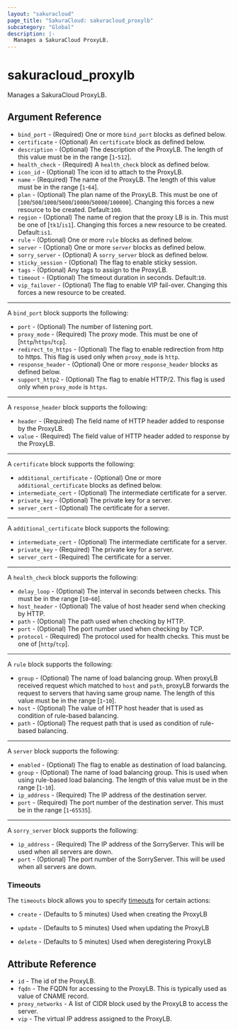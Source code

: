 ```yaml
---
layout: "sakuracloud"
page_title: "SakuraCloud: sakuracloud_proxylb"
subcategory: "Global"
description: |-
  Manages a SakuraCloud ProxyLB.
---
```


# sakuracloud_proxylb

Manages a SakuraCloud ProxyLB.

## Argument Reference

* `bind_port` - (Required) One or more `bind_port` blocks as defined below.
* `certificate` - (Optional) An `certificate` block as defined below.
* `description` - (Optional) The description of the ProxyLB. The length of this value must be in the range [`1`-`512`].
* `health_check` - (Required) A `health_check` block as defined below.
* `icon_id` - (Optional) The icon id to attach to the ProxyLB.
* `name` - (Required) The name of the ProxyLB. The length of this value must be in the range [`1`-`64`].
* `plan` - (Optional) The plan name of the ProxyLB. This must be one of [`100`/`500`/`1000`/`5000`/`10000`/`50000`/`100000`]. Changing this forces a new resource to be created. Default:`100`.
* `region` - (Optional) The name of region that the proxy LB is in. This must be one of [`tk1`/`is1`]. Changing this forces a new resource to be created. Default:`is1`.
* `rule` - (Optional) One or more `rule` blocks as defined below.
* `server` - (Optional) One or more `server` blocks as defined below.
* `sorry_server` - (Optional) A `sorry_server` block as defined below.
* `sticky_session` - (Optional) The flag to enable sticky session.
* `tags` - (Optional) Any tags to assign to the ProxyLB.
* `timeout` - (Optional) The timeout duration in seconds. Default:`10`.
* `vip_failover` - (Optional) The flag to enable VIP fail-over. Changing this forces a new resource to be created.


---

A `bind_port` block supports the following:

* `port` - (Optional) The number of listening port.
* `proxy_mode` - (Required) The proxy mode. This must be one of [`http`/`https`/`tcp`].
* `redirect_to_https` - (Optional) The flag to enable redirection from http to https. This flag is used only when `proxy_mode` is `http`.
* `response_header` - (Optional) One or more `response_header` blocks as defined below.
* `support_http2` - (Optional) The flag to enable HTTP/2. This flag is used only when `proxy_mode` is `https`.

---

A `response_header` block supports the following:

* `header` - (Required) The field name of HTTP header added to response by the ProxyLB.
* `value` - (Required) The field value of HTTP header added to response by the ProxyLB.

---

A `certificate` block supports the following:

* `additional_certificate` - (Optional) One or more `additional_certificate` blocks as defined below.
* `intermediate_cert` - (Optional) The intermediate certificate for a server.
* `private_key` - (Optional) The private key for a server.
* `server_cert` - (Optional) The certificate for a server.

---

A `additional_certificate` block supports the following:

* `intermediate_cert` - (Optional) The intermediate certificate for a server.
* `private_key` - (Required) The private key for a server.
* `server_cert` - (Required) The certificate for a server.

---

A `health_check` block supports the following:

* `delay_loop` - (Optional) The interval in seconds between checks. This must be in the range [`10`-`60`].
* `host_header` - (Optional) The value of host header send when checking by HTTP.
* `path` - (Optional) The path used when checking by HTTP.
* `port` - (Optional) The port number used when checking by TCP.
* `protocol` - (Required) The protocol used for health checks. This must be one of [`http`/`tcp`].

---

A `rule` block supports the following:

* `group` - (Optional) The name of load balancing group. When proxyLB received request which matched to `host` and `path`, proxyLB forwards the request to servers that having same group name. The length of this value must be in the range [`1`-`10`].
* `host` - (Optional) The value of HTTP host header that is used as condition of rule-based balancing.
* `path` - (Optional) The request path that is used as condition of rule-based balancing.

---

A `server` block supports the following:

* `enabled` - (Optional) The flag to enable as destination of load balancing.
* `group` - (Optional) The name of load balancing group. This is used when using rule-based load balancing. The length of this value must be in the range [`1`-`10`].
* `ip_address` - (Required) The IP address of the destination server.
* `port` - (Required) The port number of the destination server. This must be in the range [`1`-`65535`].

---

A `sorry_server` block supports the following:

* `ip_address` - (Required) The IP address of the SorryServer. This will be used when all servers are down.
* `port` - (Optional) The port number of the SorryServer. This will be used when all servers are down.


### Timeouts

The `timeouts` block allows you to specify [timeouts](https://www.terraform.io/docs/configuration/resources.html#operation-timeouts) for certain actions:

* `create` - (Defaults to 5 minutes) Used when creating the ProxyLB


* `update` - (Defaults to 5 minutes) Used when updating the ProxyLB

* `delete` - (Defaults to 5 minutes) Used when deregistering ProxyLB



## Attribute Reference

* `id` - The id of the ProxyLB.
* `fqdn` - The FQDN for accessing to the ProxyLB. This is typically used as value of CNAME record.
* `proxy_networks` - A list of CIDR block used by the ProxyLB to access the server.
* `vip` - The virtual IP address assigned to the ProxyLB.




